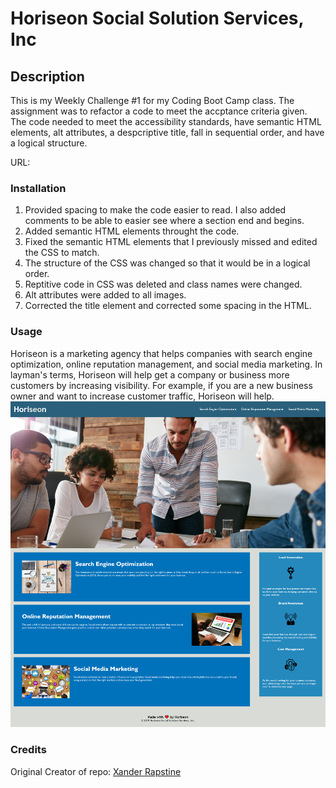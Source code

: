 # Horiseon Social Solution Services, Inc

## Description
This is my Weekly Challenge #1 for my Coding Boot Camp class. The assignment was to refactor a code to meet the accptance criteria given. The code needed to meet the accessibility standards, have semantic HTML elements, alt attributes, a despcriptive title, fall in sequential order, and have a logical structure.

URL: 

### Installation
1. Provided spacing to make the code easier to read. I also added comments to be able to easier see where a section end and begins.
2. Added semantic HTML elements throught the code.
3. Fixed the semantic HTML elements that I previously missed and edited the CSS to match.
4. The structure of the CSS was changed so that it would be in a logical order.
5. Reptitive code in CSS was deleted and class names were changed.
6. Alt attributes were added to all images.
7. Corrected the title element and corrected some spacing in the HTML.

### Usage
Horiseon is a marketing agency that helps companies with search engine optimization, online reputation management, and social media marketing. In layman's terms, Horiseon will help get a company or business more customers by increasing visibility. For example, if you are a new business owner and want to increase customer traffic, Horiseon will help.
![Horiseon Homepage](Develop\assets\images\Screenshot.png)

### Credits
Original Creator of repo: [Xander Rapstine ](http://www.rapstine.com/)
